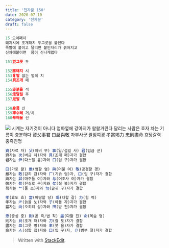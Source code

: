 ```yaml
---
title: '천자문 150'
date: 2020-07-10
category: '천자문'
draft: false
---
```

```js
15 오이패치
돼지시에 조개패치 두그릇을 붙인다
족발에 붙이고 달리면 붙인자리가 붉어지고
신차에붙이면  몸이 신나게맵다
```
```js
151豆그릇 두

152豕돼지 시
153豸발 없는 벌레 치
154貝조개 패

155赤붉을 적
156走달릴 주
157足발 족

158身몸 신
159車수레 거/차
160辛매울 신
```
![](https://i.ibb.co/wRrV8j5/2020-07-10-10-51-15.png)
시계는 자기것이 아니다
엄마옆에 강아지가 왈왈거린다
달리는 사람은 효자
차는 기름이 충분하다
資父事君  曰嚴與敬 자부사군 왈엄여경
孝當竭力  忠則盡命 효당갈력 충즉진명
```js
資(자료 자) 父(아비 부) 事(일/섬길 사) 君(임금 군)
資자는 次(버금 차)자와 貝(조개 패)자가 결합
君자는 尹(다스릴 윤)자와 口(입 구)자가 결합

曰(가로 왈) 嚴(엄할 엄) 與(더불 여) 敬(공경할 경)
嚴자는 敢(감히 감)자와 厂(기슭 엄)자, 口(입 구)자가 결합
與자는 舁(마주들 여)자와 与(어조사 여)자가 결합
敬자는 苟(진실로 구)자와 攵(칠 복)자가 결합
苟자는 艹(풀 초)자와 句(글귀 구)자가 결합

孝(효도 효) 當(마땅할 당) 竭(다할 갈) 力(힘 력)
孝자는 耂(늙을 노)자와 子(아들 자)자가 결합
當자는 尙(오히려 상)자와 田(밭 전)자가 결합

忠(충성 충) 則(곧 즉/법 칙) 盡(다할 진) 命(목숨 명)
則자는 貝(조개 패)자와 刀(칼 도)자가 결합
盡자는 皿(그릇 명)자와 聿(붓 율)자가 결합
命자는 亼(삼합 집)자와 口(입 구)자, 卩(병부 절)자가 결합

```

> Written with [StackEdit](https://stackedit.io/).
<!--stackedit_data:
eyJoaXN0b3J5IjpbLTE3NTEzODgwMDgsODc3MjgxMTE1LDEzMz
MxNzg5NzQsMTkyMjIzMjY5MiwtMTkwNjY5NTg5OCwtMjQwMjc4
NDQwXX0=
-->